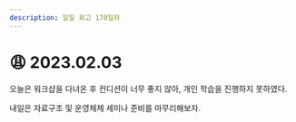 ```yaml
---
description: 일일 회고 170일차
---
```


# 😩 2023.02.03

오늘은 워크샵을 다녀온 후 컨디션이 너무 좋지 않아, 개인 학습을 진행하지 못하였다.&#x20;

내일은 자료구조 및 운영체제 세미나 준비를 마무리해보자.&#x20;
